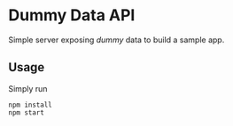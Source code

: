 # Dummy Data API
Simple server exposing *dummy* data to build a sample app.

## Usage
Simply run

    npm install
    npm start

